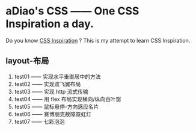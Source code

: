# aDiao's CSS —— One CSS Inspiration a day.

Do you know [CSS Inspiration](https://chokcoco.github.io/CSS-Inspiration/?spm=a2c6h.12873639.article-detail.9.1cf43087EgyMxW#/) ? This is my attempt to learn CSS Inspiration.

## layout-布局

1. test01 —— 实现水平垂直居中的方法
2. test02 —— 实现双飞翼布局
3. test03 —— 实现 http 流式传输
4. test04 —— 用 flex 布局实现横向/纵向百叶窗
5. test05 —— 鼠标悬停-方向感应名片
6. test06 —— 赛博朋克故障霓虹灯
7. test07 —— 七彩泡泡
